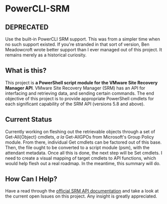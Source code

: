 # PowerCLI-SRM

## DEPRECATED
Use the built-in PowerCLI SRM support. This was from a simpler time when no such support existed. If you're stranded in that sort of version, Ben Meadowcroft wrote better support than I ever managed out of this project. It remains merely as a historical curiosity.

## What is this?
This project is **a PowerShell script module for the VMware Site Recovery Manager API**. VMware Site Recovery Manager (SRM) has an API for interfacing and retrieving data, and sending certain commands. The end objective of this project is to provide appropriate PowerShell cmdlets for each significant capability of the SRM API (versions 5.8 and above).

## Current Status
Currently working on fleshing out the retrievable objects through a set of Get-All{Object} cmdlets, *a la* Get-AllGPOs from Microsoft's Group Policy module. From there, individual Get cmdlets can be factored out of this base. Then, the file ought to be converted to a script module (psm), with the attendant metadata. Once all this is done, the next step will be Set cmdlets. I need to create a visual mapping of target cmdlets to API functions, which would help flesh out a real roadmap. In the meantime, this summary will do.

## How Can I Help?
Have a read through the [official SRM API documentation](https://www.vmware.com/support/developer/srm-api/srm_61_api.pdf) and take a look at the current open Issues on this project. Any insight is greatly appreciated.
